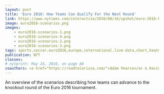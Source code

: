 ```yaml
---
layout: post
title: 'Euro 2016: How Teams Can Qualify For the Next Round'
link: https://www.nytimes.com/interactive/2016/06/16/upshot/euro-2016-how-teams-can-advance-to-the-next-round.html
image: euro2016-scenarios.png
images:
    - euro2016-scenarios-1.png
    - euro2016-scenarios-4.png
    - euro2016-scenarios-2.png
    - euro2016-scenarios-3.png
tags: sports,soccer,euro2016,europe,international,live-data,chart,heatmap,table
publication: NYT
classes:
# nytprint: May 24, 2016, on page A8
coauthors: <a href="https://roadtolarissa.com/">Adam Pearce</a> & Kevin Quealy
---
```


An overview of the scenarios describing how teams can advance to the knockout round of the Euro 2016 tournament.
